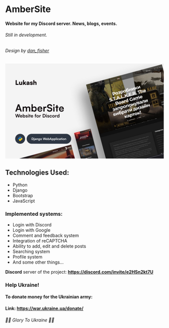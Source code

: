 # AmberSite
#### Website for my Discord server. News, blogs, events.
###### Still in development.
###### Design by [dan_fisher](https://dan-fisher.com/)


<img src="/Thumbnail.jpg">

<h2>Technologies Used:</h2>
<ul>
    <li>Python</li>
    <li>Django</li>
    <li>Bootstrap</li>
    <li>JavaScript</li>
</ul>

### Implemented systems:
+ Login with Discord
+ Login with Google
+ Comment and feedback system
+ Integration of reCAPTCHA
+ Ability to add, edit and delete posts
+ Searching system
+ Profile system
+ And some other things...

**Discord** server of the project: **https://discord.com/invite/e2HSn2kt7U**

### Help Ukraine!	

  #### To donate money for the Ukrainian army:

  #### Link: https://war.ukraine.ua/donate/

  ###### 💙💛 Glory To Ukraine 💙💛
